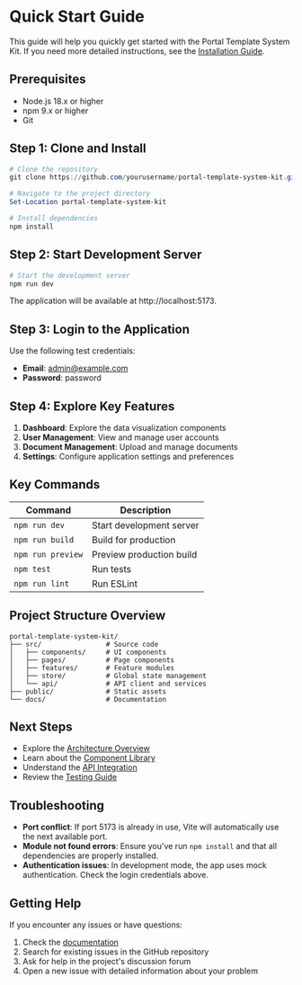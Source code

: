 # Quick Start Guide

This guide will help you quickly get started with the Portal Template System Kit. If you need more detailed instructions, see the [Installation Guide](./installation.md).

## Prerequisites

- Node.js 18.x or higher
- npm 9.x or higher
- Git

## Step 1: Clone and Install

```powershell
# Clone the repository
git clone https://github.com/yourusername/portal-template-system-kit.git

# Navigate to the project directory
Set-Location portal-template-system-kit

# Install dependencies
npm install
```

## Step 2: Start Development Server

```powershell
# Start the development server
npm run dev
```

The application will be available at http://localhost:5173.

## Step 3: Login to the Application

Use the following test credentials:

- **Email**: admin@example.com
- **Password**: password

## Step 4: Explore Key Features

1. **Dashboard**: Explore the data visualization components
2. **User Management**: View and manage user accounts
3. **Document Management**: Upload and manage documents
4. **Settings**: Configure application settings and preferences

## Key Commands

| Command | Description |
|---------|-------------|
| `npm run dev` | Start development server |
| `npm run build` | Build for production |
| `npm run preview` | Preview production build |
| `npm test` | Run tests |
| `npm run lint` | Run ESLint |

## Project Structure Overview

```
portal-template-system-kit/
├── src/                # Source code
│   ├── components/     # UI components
│   ├── pages/          # Page components
│   ├── features/       # Feature modules
│   ├── store/          # Global state management
│   └── api/            # API client and services
├── public/             # Static assets
└── docs/               # Documentation
```

## Next Steps

- Explore the [Architecture Overview](../architecture/overview.md)
- Learn about the [Component Library](../components/overview.md)
- Understand the [API Integration](../api/overview.md)
- Review the [Testing Guide](../guides/testing.md)

## Troubleshooting

- **Port conflict**: If port 5173 is already in use, Vite will automatically use the next available port.
- **Module not found errors**: Ensure you've run `npm install` and that all dependencies are properly installed.
- **Authentication issues**: In development mode, the app uses mock authentication. Check the login credentials above.

## Getting Help

If you encounter any issues or have questions:

1. Check the [documentation](../README.md)
2. Search for existing issues in the GitHub repository
3. Ask for help in the project's discussion forum
4. Open a new issue with detailed information about your problem 